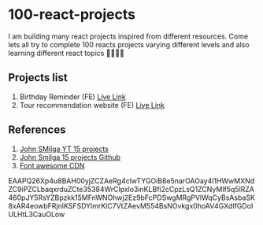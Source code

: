 # 100-react-projects

I am building many react projects inspired from different resources. Come lets all try to complete 100 reacts projects varying different levels and also learning different react topics 🚀🧑🏻‍🚀

## Projects list

1. Birthday Reminder (FE) [Live Link](https://birthreminders.netlify.app/)
2. Tour recommendation website (FE) [Live Link](#)

## References


1. [John SMilga YT 15 projects](https://www.youtube.com/watch?v=a_7Z7C_JCyo)
2. [John Smilga 15 projects Github](https://github.com/john-smilga/react-projects/blob/master/) 
3. [Font awesome CDN](https://cdnjs.com/libraries/font-awesome)

EAAPQ26Xp4u8BAH00yjZCZAeRg4clwTYGOiB8e5narOAOay4l1HWwMXNdZC9iPZCLbaqxrduZCte35384WrClpxlo3inKLBfi2cCpzLsQ1ZCNyMIf5q5lRZA460pJY5RsYZBpzkk15MFnWNOhwj2Ez9bFcPDSwgMRgPVlWqCyBsAsbaSK8xAR4eowbFRjnlKSFSDYlmrKlC7VtZAevM554BsNOvkgx0hoAV4GXdIfGDoIULHtL3CauOLow

